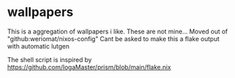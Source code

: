 # wallpapers
This is a aggregation of wallpapers i like. 
These are not mine... 
Moved out of "github:weriomat/nixos-config"
Cant be asked to make this a flake output with automatic lutgen

The shell script is inspired by https://github.com/IogaMaster/prism/blob/main/flake.nix

